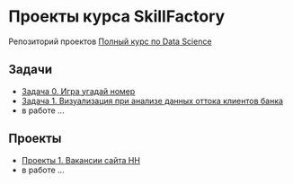 # Проекты курса SkillFactory
Репозиторий проектов [Полный курс по Data Science](https://skillfactory.ru/data-science-specialization)

## Задачи
* [Задача 0. Игра угадай номер](task_0)
* [Задача 1. Визуализация при анализе данных оттока клиентов банка](task_1)
* в работе ...

## Проекты
* [Проекты 1. Вакансии сайта HH](Case_1)
* в работе ...